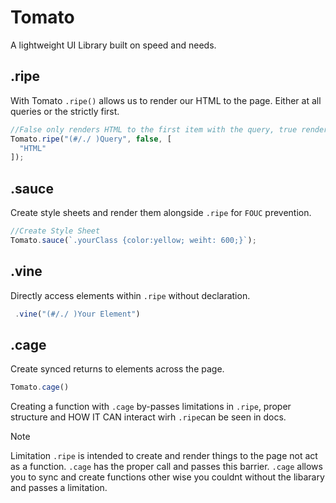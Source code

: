 # Tomato
A lightweight UI Library built on speed and needs.

## .ripe
With Tomato `.ripe()` allows us to render our HTML to the page. Either at all queries or the strictly first.

```js
//False only renders HTML to the first item with the query, true renders to all.
Tomato.ripe("(#/./ )Query", false, [
  "HTML"
]);
```

## .sauce 
Create style sheets and render them alongside `.ripe` for `FOUC` prevention.

```js
//Create Style Sheet
Tomato.sauce(`.yourClass {color:yellow; weiht: 600;}`);
```
## .vine
Directly access elements within `.ripe` without declaration. 

```js
 .vine("(#/./ )Your Element")
```

## .cage
Create synced returns to elements across the page.

```js
Tomato.cage()
```
Creating a function with `.cage` by-passes limitations in `.ripe`, proper structure and HOW IT CAN interact wirh `.ripe`can be seen in docs.

> [!NOTE]
> Limitation `.ripe` is intended to create and render things to the page not act as a function. `.cage` has the proper call and passes this barrier.
> `.cage` allows you to sync and create functions other wise you couldnt without the libarary and passes a limitation.
```
